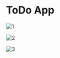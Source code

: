 # ToDo App

![1](https://github.com/KARTIKBANIK/ToDo_App/assets/69008307/43aeae4d-d066-4a16-aa9c-216719b22c46)

![2](https://github.com/KARTIKBANIK/ToDo_App/assets/69008307/59b2e6f1-71b0-47be-8c2a-a0157d209f15)

![3](https://github.com/KARTIKBANIK/ToDo_App/assets/69008307/c051ee99-80fe-4a73-aff9-d08b7b3551d3)



